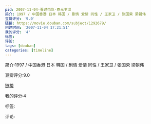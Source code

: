 ```yaml
---
pid: 2007-11-04-看过电影-春光乍泄
简介: 1997 / 中国香港 日本 韩国 / 剧情 爱情 同性 / 王家卫 / 张国荣 梁朝伟
豆瓣评分: '9.0'
链接: https://movie.douban.com/subject/1292679/
创建时间: '2007-11-04 17:21:51'
我的评分: '4'
标签:
评论:
tags: [douban]
categories: [timeline]
---
```

简介:1997 / 中国香港 日本 韩国 / 剧情 爱情 同性 / 王家卫 / 张国荣 梁朝伟

豆瓣评分:9.0

[链接](https://movie.douban.com/subject/1292679/)

我的评分:4

标签:

评论:

